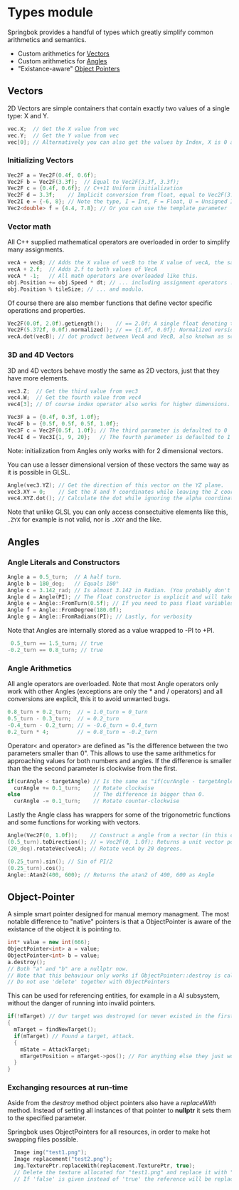 # Types module

Springbok provides a handful of types which greatly simplify common arithmetics and semantics.

- Custom arithmetics for [Vectors](#vectors)
- Custom arithmetics for [Angles](#angles)
- "Existance-aware" [Object Pointers](#objectpointer)

## Vectors

2D Vectors are simple containers that contain exactly two values of a single type: X and Y.
```cpp
vec.X;  // Get the X value from vec
vec.Y;  // Get the Y value from vec
vec[0]; // Alternatively you can also get the values by Index, X is 0 and Y is 1 
```

### Initializing Vectors
```cpp
Vec2F a = Vec2F(0.4f, 0.6f);
Vec2F b = Vec2F(3.3f);  // Equal to Vec2F(3.3f, 3.3f);
Vec2F c = {0.4f, 0.6f}; // C++11 Uniform initialization
Vec2F d = 3.3f;    // Implicit conversion from float, equal to Vec2F(3.3f, 3.3f);
Vec2I e = {-6, 8}; // Note the type, I = Int, F = Float, U = Unsigned Int
Vec2<double> f = {4.4, 7.8}; // Or you can use the template parameter
```

### Vector math
All C++ supplied mathematical operators are overloaded in order to simplify many assignments.
```cpp
vecA + vecB; // Adds the X value of vecB to the X value of vecA, the same with the Y value.
vecA + 2.f;  // Adds 2.f to both values of VecA
vecA * -1;   // All math operators are overloaded like this.
obj.Position += obj.Speed * dt; // ... including assignment operators ...
obj.Position % tileSize; // ... and modulo.
```

Of course there are also member functions that define vector specific operations and properties.
```cpp
Vec2F(0.0f, 2.0f).getLength();    // == 2.0f; A single float denoting the length of a vector, also known as magnitude.
Vec2F(5.372f, 0.0f).normalized(); // == {1.0f, 0.0f}; Normalized version of the vector, a vector which points in the same direction but has a length of 1, also known as unit vector.
vecA.dot(vecB); // dot product between VecA and VecB, also knohwn as scalar product.
```

### 3D and 4D Vectors
3D and 4D vectors behave mostly the same as 2D vectors, just that they have more elements.

```cpp
vec3.Z;  // Get the third value from vec3
vec4.W;  // Get the fourth value from vec4
vec4[3]; // Of course index operator also works for higher dimensions.
```

```cpp
Vec3F a = {0.4f, 0.3f, 1.0f};
Vec4F b = {0.5f, 0.5f, 0.5f, 1.0f};
Vec3F c = Vec2F{0.5f, 1.0f}; // The third parameter is defaulted to 0
Vec4I d = Vec3I{1, 9, 20};   // The fourth parameter is defaulted to 1 (_not_ 0)
```

Note: initialization from Angles only works with for 2 dimensional vectors.

You can use a lesser dimensional version of these vectors the same way as it is possible in GLSL.

```cpp
Angle(vec3.YZ); // Get the direction of this vector on the YZ plane.
vec3.XY = 0;    // Set the X and Y coordinates while leaving the Z coordinate untouched
vec4.XYZ.dot(); // Calculate the dot while ignoring the alpha coordinate.h
```

Note that unlike GLSL you can only access consectuitive elements like this, `.ZYX` for example is not valid, nor is `.XXY` and the like.

## Angles

### Angle Literals and Constructors
```cpp
Angle a = 0.5_turn;  // A half turn.
Angle b = 180_deg;   // Equals 180°
Angle c = 3.142_rad; // Is almost 3.142 in Radian. (You probably don't want to declare variables like this)
Angle d = Angle(PI); // The float constructor is explicit and will take Radians as unit.
Angle e = Angle::FromTurn(0.5f); // If you need to pass float variables in other formats.
Angle f = Angle::FromDegree(180.0f);
Angle g = Angle::FromRadians(PI); // Lastly, for verbosity
```
Note that Angles are internally stored as a value wrapped to -PI to +PI.
```cpp
 0.5_turn == 1.5_turn; // true
-0.2_turn == 0.8_turn; // true
```

### Angle Arithmetics
All angle operators are overloaded. Note that most Angle operators only work with other Angles (exceptions are only the * and / operators) and all conversions are explicit, this it to avoid unwanted bugs.

```cpp
0.8_turn + 0.2_turn;  // = 1.0_turn = 0_turn
0.5_turn - 0.3_turn;  // = 0.2_turn
-0.4_turn - 0.2_turn; // = -0.6_turn = 0.4_turn
0.2_turn * 4;         // = 0.8_turn = -0.2_turn
```

Operator< and operator> are defined as "is the difference between the two parameters smaller than 0". This allows to use the same arithmetics for approaching values for both numbers and angles. If the difference is smaller than the the second parameter is clockwise from the first.
```cpp
if(curAngle < targetAngle) // Is the same as "if(curAngle - targetAngle < 0)"
  curAngle += 0.1_turn;    // Rotate clockwise
else                       // The difference is bigger than 0.
  curAngle -= 0.1_turn;    // Rotate counter-clockwise
```

Lastly the Angle class has wrappers for some of the trigonometric functions and some functions for working with vectors.
```cpp
Angle(Vec2F(0, 1.0f));    // Construct a angle from a vector (in this case construct a angle pointing down)
(0.5_turn).toDirection(); // = Vec2F(0, 1.0f); Returns a unit vector pointing into the same direction as the Angle
(20_deg).rotateVec(vecA); // Rotate vecA by 20 degrees.

(0.25_turn).sin(); // Sin of PI/2
(0.25_turn).cos();
Angle::Atan2(400, 600); // Returns the atan2 of 400, 600 as Angle
```

## Object-Pointer

A simple smart pointer designed for manual memory managment. The most notable difference to "native" pointers is that a ObjectPointer is aware of the existance of the object it is pointing to.

```cpp
int* value = new int(666);
ObjectPointer<int> a = value;
ObjectPointer<int> b = value;
a.destroy();
// Both "a" and "b" are a nullptr now.
// Note that this behaviour only works if ObjectPointer::destroy is called
// Do not use 'delete' together with ObjectPointers
```

This can be used for referencing entities, for example in a AI subsystem, without the danger of running into invalid pointers.

```cpp
if(!mTarget) // Our target was destroyed (or never existed in the first place)
{
  mTarget = findNewTarget();
  if(mTarget) // Found a target, attack.
  {
    mState = AttackTarget;
    mTargetPosition = mTarget->pos(); // For anything else they just work like normal pointers. (Dereference with *, call methods with ->)
  }
}
```

### Exchanging resources at run-time

Aside from the *destroy* method object pointers also have a *replaceWith* method. Instead of setting all instances of that pointer to **nullptr** it sets them to the specified parameter.

Springbok uses ObjectPointers for all resources, in order to make hot swapping files possible.

```cpp
  Image img("test1.png");
  Image replacement("test2.png");
  img.TexturePtr.replaceWith(replacement.TexturePtr, true);
  // Delete the texture allocated for "test1.png" and replace it with "test2.png"
  // If 'false' is given instead of 'true' the reference will be replaced but the old texture never deleted
``` 
